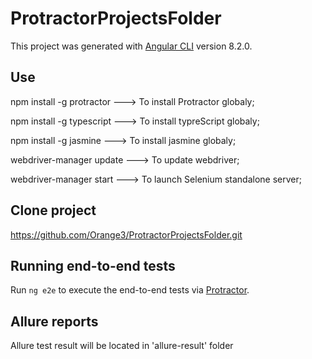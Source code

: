 # ProtractorProjectsFolder
This project was generated with [Angular CLI](https://github.com/angular/angular-cli) version 8.2.0.

## Use
npm install -g protractor ---> To install Protractor globaly;

npm install -g typescript  ---> To install typreScript globaly;

npm install -g jasmine ---> To install jasmine globaly;

webdriver-manager update ---> To update webdriver;

webdriver-manager start ---> To launch Selenium standalone server;

## Clone project 
 https://github.com/Orange3/ProtractorProjectsFolder.git


## Running end-to-end tests
Run `ng e2e` to execute the end-to-end tests via [Protractor](http://www.protractortest.org/).

## Allure reports
Allure test result will be located in 'allure-result' folder

